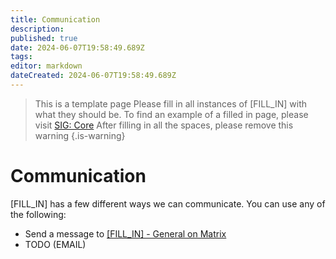 ```yaml
---
title: Communication
description: 
published: true
date: 2024-06-07T19:58:49.689Z
tags: 
editor: markdown
dateCreated: 2024-06-07T19:58:49.689Z
---
```


> This is a template page
> Please fill in all instances of [FILL_IN] with what they should be.
> To find an example of a filled in page, please visit [SIG: Core](/community/core/communication)
> After filling in all the spaces, please remove this warning
{.is-warning}
# Communication
[FILL_IN] has a few different ways we can communicate. You can use any of the following:
- Send a message to [[FILL_IN] - General on Matrix](https://matrix.to/#/#[FILL_IN]-GEN:auxolotl.org)
- TODO (EMAIL)